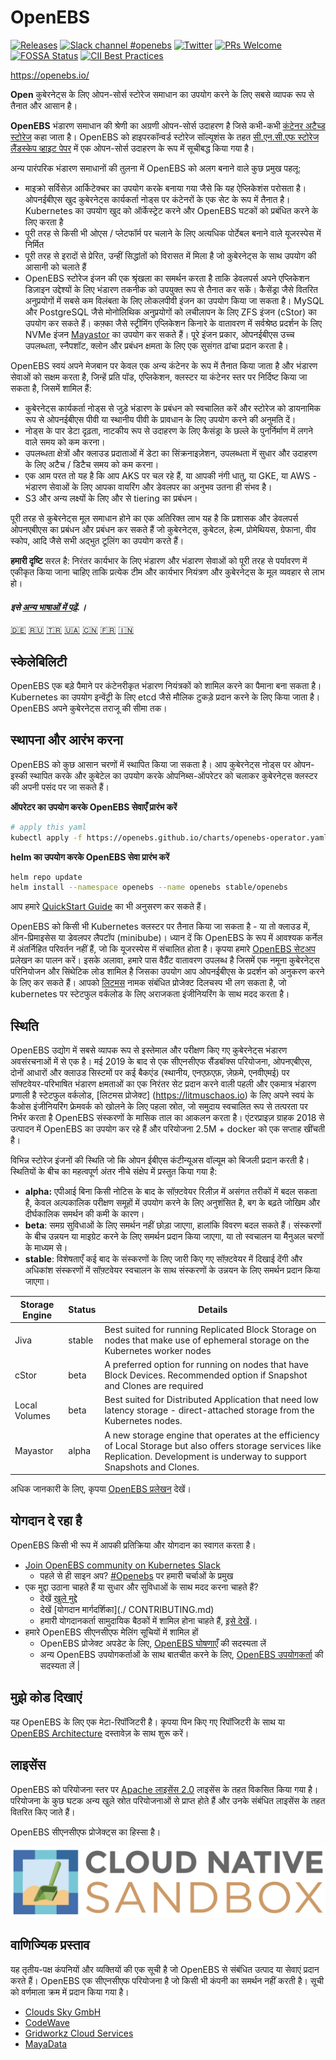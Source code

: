 # OpenEBS

[![Releases](https://img.shields.io/github/release/openebs/openebs/all.svg?style=flat-square)](https://github.com/openebs/openebs/releases)
[![Slack channel #openebs](https://img.shields.io/badge/slack-openebs-brightgreen.svg?logo=slack)](https://kubernetes.slack.com/messages/openebs)
[![Twitter](https://img.shields.io/twitter/follow/openebs.svg?style=social&label=Follow)](https://twitter.com/intent/follow?screen_name=openebs)
[![PRs Welcome](https://img.shields.io/badge/PRs-welcome-brightgreen.svg?style=flat-square)](https://github.com/openebs/openebs/blob/master/CONTRIBUTING.md)
[![FOSSA Status](https://app.fossa.com/api/projects/git%2Bgithub.com%2Fopenebs%2Fopenebs.svg?type=shield)](https://app.fossa.com/projects/git%2Bgithub.com%2Fopenebs%2Fopenebs?ref=badge_shield)
[![CII Best Practices](https://bestpractices.coreinfrastructure.org/projects/1754/badge)](https://bestpractices.coreinfrastructure.org/projects/1754)

https://openebs.io/

**Open** कुबेरनेट्स के लिए ओपन-सोर्स स्टोरेज समाधान का उपयोग करने के लिए सबसे व्यापक रूप से तैनात और आसान है।

**OpenEBS** भंडारण समाधान की श्रेणी का अग्रणी ओपन-सोर्स उदाहरण है जिसे कभी-कभी [कंटेनर अटैच्ड स्टोरेज](https://github.com/cncf/sig-storage/blob/master/CNCF%20Storage%20Landscape%20-%20White%20Paper.pdf) कहा जाता है। OpenEBS को हाइपरकॉन्वर्ड स्टोरेज सॉल्यूशंस के तहत [सी.एन.सी.एफ स्टोरेज लैंडस्केप व्हाइट पेपर](https://github.com/cncf/sig-storage/blob/master/CNCF%20Storage%20Landscape%20-%20White%20Paper.pdf) में एक ओपन-सोर्स उदाहरण के रूप में सूचीबद्ध किया गया है।

अन्य पारंपरिक भंडारण समाधानों की तुलना में OpenEBS को अलग बनाने वाले कुछ प्रमुख पहलू:
- माइक्रो सर्विसेज़ आर्किटेक्चर का उपयोग करके बनाया गया जैसे कि यह ऐप्लिकेशंस परोसता है। ओपनईबीएस खुद कुबेरनेट्स कार्यकर्ता नोड्स पर कंटेनरों के एक सेट के रूप में तैनात है। Kubernetes का उपयोग खुद को ऑर्केस्ट्रेट करने और OpenEBS घटकों को प्रबंधित करने के लिए करता है
- पूरी तरह से किसी भी ओएस / प्लेटफॉर्म पर चलाने के लिए अत्यधिक पोर्टेबल बनाने वाले यूजरस्पेस में निर्मित
- पूरी तरह से इरादों से प्रेरित, उन्हीं सिद्धांतों को विरासत में मिला है जो कुबेरनेट्स के साथ उपयोग की आसानी को चलाते हैं
- OpenEBS स्टोरेज इंजन की एक श्रृंखला का समर्थन करता है ताकि डेवलपर्स अपने एप्लिकेशन डिज़ाइन उद्देश्यों के लिए भंडारण तकनीक को उपयुक्त रूप से तैनात कर सकें। कैसेंड्रा जैसे वितरित अनुप्रयोगों में सबसे कम विलंबता के लिए लोकलपीवी इंजन का उपयोग किया जा सकता है। MySQL और PostgreSQL जैसे मोनोलिथिक अनुप्रयोगों को लचीलापन के लिए ZFS इंजन (cStor) का उपयोग कर सकते हैं। कफ़्का जैसे स्ट्रीमिंग एप्लिकेशन किनारे के वातावरण में सर्वश्रेष्ठ प्रदर्शन के लिए NVMe इंजन [Mayastor](https://github.com/openebs/Mayastor) का उपयोग कर सकते हैं। पूरे इंजन प्रकार, ओपनईबीएस उच्च उपलब्धता, स्नैपशॉट, क्लोन और प्रबंधन क्षमता के लिए एक सुसंगत ढांचा प्रदान करता है।

OpenEBS स्वयं अपने मेजबान पर केवल एक अन्य कंटेनर के रूप में तैनात किया जाता है और भंडारण सेवाओं को सक्षम करता है, जिन्हें प्रति पॉड, एप्लिकेशन, क्लस्टर या कंटेनर स्तर पर निर्दिष्ट किया जा सकता है, जिसमें शामिल हैं:
- कुबेरनेट्स कार्यकर्ता नोड्स से जुड़े भंडारण के प्रबंधन को स्वचालित करें और स्टोरेज को डायनामिक रूप से ओपनईबीएस पीवी या स्थानीय पीवी के प्रावधान के लिए उपयोग करने की अनुमति दें।
- नोड्स के पार डेटा दृढ़ता, नाटकीय रूप से उदाहरण के लिए कैसंड्रा के छल्ले के पुनर्निर्माण में लगने वाले समय को कम करना।
- उपलब्धता क्षेत्रों और क्लाउड प्रदाताओं में डेटा का सिंक्रनाइज़ेशन, उपलब्धता में सुधार और उदाहरण के लिए अटैच / डिटैच समय को कम करना।
- एक आम परत तो यह है कि आप AKS पर चल रहे हैं, या आपकी नंगी धातु, या GKE, या AWS - भंडारण सेवाओं के लिए आपका वायरिंग और डेवलपर का अनुभव उतना ही संभव है।
- S3 और अन्य लक्ष्यों के लिए और से tiering का प्रबंधन।

पूरी तरह से कुबेरनेट्स मूल समाधान होने का एक अतिरिक्त लाभ यह है कि प्रशासक और डेवलपर्स ओपनएबीएस का प्रबंधन और प्रबंधन कर सकते हैं जो कुबेरनेट्स, कुबेटल, हेल्म, प्रोमेथियस, ग्रेफाना, वीव स्कोप, आदि जैसे सभी अद्भुत टूलिंग का उपयोग करते हैं।

**हमारी दृष्टि** सरल है: निरंतर कार्यभार के लिए भंडारण और भंडारण सेवाओं को पूरी तरह से पर्यावरण में एकीकृत किया जाना चाहिए ताकि प्रत्येक टीम और कार्यभार नियंत्रण और कुबेरनेट्स के मूल व्यवहार से लाभ हो।

#### *इसे [अन्य भाषाओं में पढ़ें](translations/TRANSLATIONS.md).।*

[🇩🇪](translations/README.de.md)
[🇷🇺](translations/README.ru.md)
[🇹🇷](translations/README.tr.md)
[🇺🇦](translations/README.ua.md)
[🇨🇳](translations/README.zh.md)
[🇫🇷](translations/README.fr.md)
[🇮🇳](translations/README.hi.md)

## स्केलेबिलिटी

OpenEBS एक बड़े पैमाने पर कंटेनरीकृत भंडारण नियंत्रकों को शामिल करने का पैमाना बना सकता है। Kubernetes का उपयोग इन्वेंट्री के लिए etcd जैसे मौलिक टुकड़े प्रदान करने के लिए किया जाता है। OpenEBS अपने कुबेरनेट्स तराजू की सीमा तक।

## स्थापना और आरंभ करना

OpenEBS को कुछ आसान चरणों में स्थापित किया जा सकता है। आप कुबेरनेट्स नोड्स पर ओपन-इस्की स्थापित करके और कुबेटेल का उपयोग करके ओपनिब्स-ऑपरेटर को चलाकर कुबेरनेट्स क्लस्टर की अपनी पसंद पर जा सकते हैं।

**ऑपरेटर का उपयोग करके OpenEBS सेवाएँ प्रारंभ करें**
```bash
# apply this yaml
kubectl apply -f https://openebs.github.io/charts/openebs-operator.yaml
```

**helm का उपयोग करके OpenEBS सेवा प्रारंभ करें**
```bash
helm repo update
helm install --namespace openebs --name openebs stable/openebs
```

आप हमारे [QuickStart Guide](https://docs.openebs.io/docs/overview.html) का भी अनुसरण कर सकते हैं।

OpenEBS को किसी भी Kubernetes क्लस्टर पर तैनात किया जा सकता है - या तो क्लाउड में, ऑन-प्रिमाइसेस या डेवलपर लैपटॉप (minibube)। ध्यान दें कि OpenEBS के रूप में आवश्यक कर्नेल में अंतर्निहित परिवर्तन नहीं हैं, जो कि यूजरस्पेस में संचालित होता है। कृपया हमारे [OpenEBS सेटअप](https://docs.openebs.io/docs/overview.html) प्रलेखन का पालन करें। इसके अलावा, हमारे पास वैग्रैंट वातावरण उपलब्ध है जिसमें एक नमूना कुबेरनेट्स परिनियोजन और सिंथेटिक लोड शामिल है जिसका उपयोग आप ओपनईबीएस के प्रदर्शन को अनुकरण करने के लिए कर सकते हैं। आपको [लिटमस](https://litmuschaos.io) नामक संबंधित प्रोजेक्ट दिलचस्प भी लग सकता है, जो kubernetes पर स्टेटफुल वर्कलोड के लिए अराजकता इंजीनियरिंग के साथ मदद करता है।

## स्थिति

OpenEBS उद्योग में सबसे व्यापक रूप से इस्तेमाल और परीक्षण किए गए कुबेरनेट्स भंडारण अवसंरचनाओं में से एक है। मई 2019 के बाद से एक सीएनसीएफ सैंडबॉक्स परियोजना, ओपनएबीएस, दोनों आधारों और क्लाउड सिस्टमों पर कई बैकएंड (स्थानीय, एनएफ़एफ़, ज़ेफ़मे, एनवीएमई) पर सॉफ्टवेयर-परिभाषित भंडारण क्षमताओं का एक निरंतर सेट प्रदान करने वाली पहली और एकमात्र भंडारण प्रणाली है स्टेटफुल वर्कलोड, [लिटमस प्रोजेक्ट] (https://litmuschaos.io) के लिए अपने स्वयं के कैओस इंजीनियरिंग फ्रेमवर्क को खोलने के लिए पहला स्रोत, जो समुदाय स्वचालित रूप से तत्परता पर निर्भर करता है OpenEBS संस्करणों के मासिक ताल का आकलन करता है। एंटरप्राइज़ ग्राहक 2018 से उत्पादन में OpenEBS का उपयोग कर रहे हैं और परियोजना 2.5M + docker को एक सप्ताह खींचती है।

विभिन्न स्टोरेज इंजनों की स्थिति जो कि ओपन ईबीएस कंटीन्यूअस वॉल्यूम को बिजली प्रदान करती है। स्थितियों के बीच का महत्वपूर्ण अंतर नीचे संक्षेप में प्रस्तुत किया गया है:
- **alpha:** एपीआई बिना किसी नोटिस के बाद के सॉफ़्टवेयर रिलीज़ में असंगत तरीकों में बदल सकता है, केवल अल्पकालिक परीक्षण समूहों में उपयोग करने के लिए अनुशंसित है, बग के बढ़ते जोखिम और दीर्घकालिक समर्थन की कमी के कारण।
- **beta**: समग्र सुविधाओं के लिए समर्थन नहीं छोड़ा जाएगा, हालांकि विवरण बदल सकते हैं। संस्करणों के बीच उन्नयन या माइग्रेट करने के लिए समर्थन प्रदान किया जाएगा, या तो स्वचालन या मैनुअल चरणों के माध्यम से।
- **stable**: विशेषताएँ कई बाद के संस्करणों के लिए जारी किए गए सॉफ़्टवेयर में दिखाई देंगी और अधिकांश संस्करणों में सॉफ़्टवेयर स्वचालन के साथ संस्करणों के उन्नयन के लिए समर्थन प्रदान किया जाएगा।


| Storage Engine | Status | Details |
|---|---|---|
| Jiva | stable | Best suited for running Replicated Block Storage on nodes that make use of ephemeral storage on the Kubernetes worker nodes |
| cStor | beta | A preferred option for running on nodes that have Block Devices. Recommended option if Snapshot and Clones are required |
| Local Volumes | beta | Best suited for Distributed Application that need low latency storage - direct-attached storage from the Kubernetes nodes. |
| Mayastor | alpha | A new storage engine that operates at the efficiency of Local Storage but also offers storage services like Replication. Development is underway to support Snapshots and Clones. |

अधिक जानकारी के लिए, कृपया [OpenEBS प्रलेखन](https://docs.openebs.io/docs/next/quickstart.html) देखें।

## योगदान दे रहा है

OpenEBS किसी भी रूप में आपकी प्रतिक्रिया और योगदान का स्वागत करता है।

- [Join OpenEBS community on Kubernetes Slack](https://kubernetes.slack.com)
   - पहले से ही साइन अप? [#Openebs](https://kubernetes.slack.com/messages/openebs/) पर हमारी चर्चाओं के प्रमुख
- एक मुद्दा उठाना चाहते हैं या सुधार और सुविधाओं के साथ मदद करना चाहते हैं?
   - देखें [खुले मुद्दे](https://github.com/openebs/openebs/issues)
   - देखें [योगदान मार्गदर्शिका](./ CONTRIBUTING.md)
   - हमारी योगदानकर्ता सामुदायिक बैठकों में शामिल होना चाहते हैं, [इसे देखें](./community/README.md).।
- हमारे OpenEBS सीएनसीएफ मेलिंग सूचियों में शामिल हों
   - OpenEBS प्रोजेक्ट अपडेट के लिए, [OpenEBS घोषणाएँ](https://lists.cncf.io/g/cncf-openebs-announcements) की सदस्यता लें
   - अन्य OpenEBS उपयोगकर्ताओं के साथ बातचीत करने के लिए, [OpenEBS उपयोगकर्ता](https://lists.cncf.io/g/cncf-openebs-users) की सदस्यता लें |
   
## मुझे कोड दिखाएं

यह OpenEBS के लिए एक मेटा-रिपॉजिटरी है। कृपया पिन किए गए रिपॉजिटरी के साथ या [OpenEBS Architecture](./contribute/design/README.md) दस्तावेज़ के साथ शुरू करें।

## लाइसेंस

OpenEBS को परियोजना स्तर पर [Apache लाइसेंस 2.0](https://github.com/openebs/openebs/blob/master/LICENSE) लाइसेंस के तहत विकसित किया गया है। परियोजना के कुछ घटक अन्य खुले स्रोत परियोजनाओं से प्राप्त होते हैं और उनके संबंधित लाइसेंस के तहत वितरित किए जाते हैं।

OpenEBS सीएनसीएफ प्रोजेक्ट्स का हिस्सा है।

[![CNCF Sandbox Project](https://raw.githubusercontent.com/cncf/artwork/master/other/cncf-sandbox/horizontal/color/cncf-sandbox-horizontal-color.png)](https://landscape.cncf.io/selected=open-ebs)
   
  ## वाणिज्यिक प्रस्ताव

यह तृतीय-पक्ष कंपनियों और व्यक्तियों की एक सूची है जो OpenEBS से संबंधित उत्पाद या सेवाएं प्रदान करते हैं। OpenEBS एक सीएनसीएफ परियोजना है जो किसी भी कंपनी का समर्थन नहीं करती है। सूची को वर्णमाला क्रम में प्रदान किया गया है।
  
- [Clouds Sky GmbH](https://cloudssky.com/en/)
- [CodeWave](https://codewave.eu/)
- [Gridworkz Cloud Services](https://gridworkz.com/)
- [MayaData](https://mayadata.io/)

